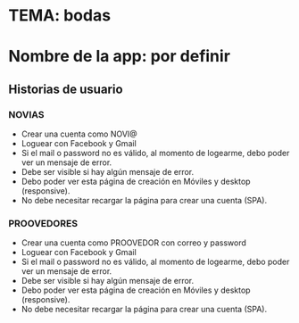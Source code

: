 # TEMA: bodas 
# Nombre de la app: por definir

## Historias de usuario
### NOVIAS
- Crear una cuenta como NOVI@
- Loguear con Facebook y Gmail
- Si el mail o password no es válido, al momento de logearme, debo poder ver un mensaje de error.
- Debe ser visible si hay algún mensaje de error.
- Debo poder ver esta página de creación en Móviles y desktop (responsive).
- No debe necesitar recargar la página para crear una cuenta (SPA).



### PROOVEDORES
- Crear una cuenta como PROOVEDOR con correo y password
- Loguear con Facebook y Gmail
- Si el mail o password no es válido, al momento de logearme, debo poder ver un mensaje de error.
- Debe ser visible si hay algún mensaje de error.
- Debo poder ver esta página de creación en Móviles y desktop (responsive).
- No debe necesitar recargar la página para crear una cuenta (SPA).





